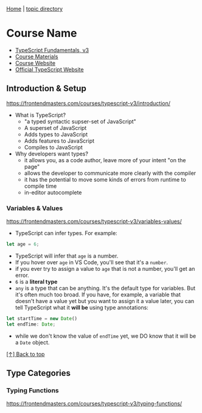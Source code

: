 [Home][home] | [topic directory][topic-directory]

[home]: https://github.com/coolinmc6/front-end-dev
[topic-directory]: https://github.com/coolinmc6/front-end-dev/tree/master/typescript

<a id="top"></a>

# Course Name

- [TypeScript Fundamentals, v3](https://frontendmasters.com/courses/typescript-v3/)
- [Course Materials](https://github.com/mike-north/ts-fundamentals-v3)
- [Course Website](https://www.typescript-training.com/course/fundamentals-v3)
- [Official TypeScript Website](https://www.typescriptlang.org/)

## Introduction & Setup

https://frontendmasters.com/courses/typescript-v3/introduction/

- What is TypeScript?
  - "a typed syntactic supser-set of JavaScript"
  - A superset of JavaScript
  - Adds types to JavaScript
  - Adds features to JavaScript
  - Compiles to JavaScript
- Why developers want types?
  - it allows you, as a code author, leave more of your intent "on the page"
  - allows the developer to communicate more clearly with the compiler
  - it has the potential to move some kinds of errors from runtime to compile time
  - in-editor autocomplete

### Variables & Values

https://frontendmasters.com/courses/typescript-v3/variables-values/

- TypeScript can infer types. For example:

```ts
let age = 6;
```
- TypeScript will infer that `age` is a number.
- If you hover over `age` in VS Code, you'll see that it's a `number`.
- if you ever try to assign a value to `age` that is not a number, you'll get an error.
- `6` is a **literal type**
- `any` is a type that can be anything. It's the default type for variables. But it's often
much too broad. If you have, for example, a variable that doesn't have a value yet but you want to
assign it a value later, you can tell TypeScript what it **will be** using type annotations:

```ts
let startTime = new Date()
let endTime: Date;
```
- while we don't know the value of `endTime` yet, we DO know that it will be a `Date` object.

[[↑] Back to top](#top)

## Type Categories

### Typing Functions
https://frontendmasters.com/courses/typescript-v3/typing-functions/

